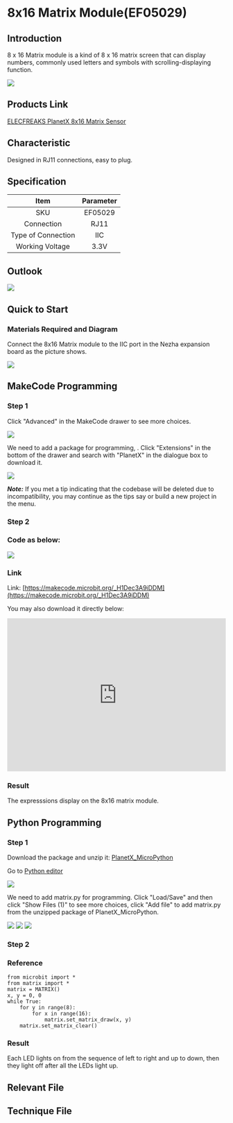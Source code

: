 # 8x16 Matrix Module(EF05029)

## Introduction

8 x 16 Matrix module is a kind of 8 x 16 matrix screen that can display numbers, commonly used letters and symbols with scrolling-displaying function.

![](./images/05029_01.png)


## Products Link

[ELECFREAKS PlanetX 8x16 Matrix Sensor](https://www.elecfreaks.com/planetx-8x16-matrix.html)

## Characteristic


 Designed in RJ11 connections, easy to plug.

## Specification


Item | Parameter 
:-: | :-: 
SKU|EF05029
Connection|RJ11
Type of Connection|IIC
Working Voltage|3.3V


## Outlook



![](./images/05029_02.png)

## Quick to Start


### Materials Required and Diagram

 Connect the 8x16 Matrix module to the IIC port in the Nezha expansion board as the picture shows.


![](./images/05029_03.png)

## MakeCode Programming


### Step 1

Click "Advanced" in the MakeCode drawer to see more choices.

![](./images/05001_04.png)

We need to add a package for programming, . Click "Extensions" in the bottom of the drawer and search with "PlanetX" in the dialogue box to download it. 

![](./images/05001_05.png)

***Note:*** If you met a tip indicating that the codebase will be deleted due to incompatibility, you may continue as the tips say or build a new project in the menu. 

### Step 2

### Code as below:

![](./images/05029_06.png)


### Link
Link: [https://makecode.microbit.org/_H1Dec3A9iDDM](https://makecode.microbit.org/_H1Dec3A9iDDM)

You may also download it directly below: 

<div style="position:relative;height:0;padding-bottom:70%;overflow:hidden;"><iframe style="position:absolute;top:0;left:0;width:100%;height:100%;" src="https://makecode.microbit.org/#pub:_H1Dec3A9iDDM" frameborder="0" sandbox="allow-popups allow-forms allow-scripts allow-same-origin"></iframe></div>  


### Result
 The expresssions display on the 8x16 matrix module. 

## Python Programming 


### Step 1

Download the package and unzip it: [PlanetX_MicroPython](https://github.com/lionyhw/PlanetX_MicroPython/archive/master.zip)

Go to  [Python editor](https://python.microbit.org/v/2.0)

![](./images/05001_07.png)

We need to add matrix.py for programming. Click "Load/Save" and then click "Show Files (1)" to see more choices, click "Add file" to add matrix.py from the unzipped package of PlanetX_MicroPython. 

![](./images/05001_08.png)
![](./images/05001_09.png)
![](./images/05029_10.png)

### Step 2

### Reference

```
from microbit import *
from matrix import *
matrix = MATRIX()
x, y = 0, 0
while True:
    for y in range(8):
        for x in range(16):
            matrix.set_matrix_draw(x, y)
    matrix.set_matrix_clear()
```


### Result
 Each LED lights on from the sequence of left to right and up to down, then they light off after all the LEDs light up. 

## Relevant File


## Technique File

